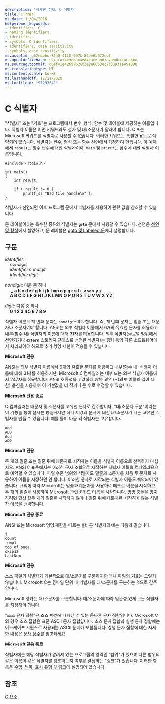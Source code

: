 ```yaml
---
description: '자세한 정보: C 식별자'
title: C 식별자
ms.date: 11/04/2016
helpviewer_keywords:
- identifiers, C
- naming identifiers
- identifiers
- symbols, C identifiers
- identifiers, case sensitivity
- symbols, case sensitivity
ms.assetid: d02edbbc-85a0-4118-997b-84ee6b972eb6
ms.openlocfilehash: 926af854e9c6a84e84cac6e063a2b8db710c26b0
ms.sourcegitcommit: d6af41e42699628c3e2e6063ec7b03931a49a098
ms.translationtype: HT
ms.contentlocale: ko-KR
ms.lasthandoff: 12/11/2020
ms.locfileid: "97293549"
---
```

# <a name="c-identifiers"></a>C 식별자

"식별자" 또는 "기호"는 프로그램에서 변수, 형식, 함수 및 레이블에 제공하는 이름입니다. 식별자 이름은 어떤 키워드와도 철자 및 대/소문자가 달라야 합니다. C 또는 Microsoft 키워드를 식별자로 사용할 수 없습니다. 이러한 키워드는 특별한 용도로 예약되어 있습니다. 식별자는 변수, 형식 또는 함수 선언에서 지정하여 만듭니다. 이 예제에서 `result`는 정수 변수에 대한 식별자이며, `main` 및 `printf`는 함수에 대한 식별자 이름입니다.

```
#include <stdio.h>

int main()
{
    int result;

    if ( result != 0 )
        printf_s( "Bad file handle\n" );
}
```

식별자가 선언되면 이후 프로그램 문에서 식별자를 사용하여 관련 값을 참조할 수 있습니다.

문 레이블이라는 특수한 종류의 식별자는 **`goto`** 문에서 사용할 수 있습니다. 선언은 [선언 및 형식](../c-language/declarations-and-types.md)에서 설명하고, 문 레이블은 [goto 및 Labeled 문](../c-language/goto-and-labeled-statements-c.md)에서 설명합니다.

## <a name="syntax"></a>구문

*identifier*:<br/>
&nbsp;&nbsp;&nbsp;&nbsp;*nondigit*<br/>
&nbsp;&nbsp;&nbsp;&nbsp;*identifier* *nondigit*<br/>
&nbsp;&nbsp;&nbsp;&nbsp;*identifier* *digit*

*nondigit*: 다음 중 하나<br/>
&nbsp;&nbsp;&nbsp;&nbsp; **_ a b c d e f g h i j k l mn o p q r s t u v w x y z**<br/>
&nbsp;&nbsp;&nbsp;&nbsp;**A B C D E F G H I J K L MN O P Q R S T U V W X Y Z**

*digit*: 다음 중 하나<br/>
&nbsp;&nbsp;&nbsp;&nbsp;**0 1 2 3 4 5 6 7 8 9**

식별자 이름의 첫 번째 문자는 `nondigit`여야 합니다. 즉, 첫 번째 문자는 밑줄 또는 대문자나 소문자여야 합니다. ANSI는 외부 식별자 이름에서 6개의 유효한 문자를 허용하고 내부(함수 내) 식별자의 이름에 대해 31자를 허용합니다. 외부 식별자(글로벌 범위에서 선언되거나 **`extern`** 스토리지 클래스로 선언된 식별자)는 링커 등의 다른 소프트웨어에서 처리되어야 하므로 추가 명명 제한이 적용될 수 있습니다.

**Microsoft 전용**

ANSI는 외부 식별자 이름에서 6개의 유효한 문자를 허용하고 내부(함수 내) 식별자 이름에 대해 31자를 허용하지만, Microsoft C 컴파일러는 내부 또는 외부 식별자 이름에서 247자를 허용합니다. ANSI 호환성을 고려하지 않는 경우 /H(외부 이름의 길이 제한) 옵션을 사용하여 이 기본값을 더 작거나 큰 수로 수정할 수 있습니다.

**Microsoft 전용 종료**

C 컴파일러는 대문자 및 소문자를 고유한 문자로 간주합니다. "대/소문자 구분"이라는 이 기능을 통해 철자는 동일하지만 하나 이상의 문자에 대한 대/소문자가 다른 고유한 식별자를 만들 수 있습니다. 예를 들어 다음 각 식별자는 고유합니다.

```
add
ADD
Add
aDD
```

**Microsoft 전용**

두 개의 밑줄 또는 밑줄 뒤에 대문자로 시작하는 이름을 식별자 이름으로 선택하지 마십시오. ANSI C 표준에서는 이러한 문자 조합으로 시작하는 식별자 이름을 컴파일러용으로 예약할 수 있습니다. 파일 수준 범위의 식별자도 밑줄과 소문자를 처음 두 문자로 사용하여 이름을 지정하면 안 됩니다. 이러한 문자로 시작되는 식별자 이름도 예약되어 있습니다. 규칙에 따라 Microsoft는 밑줄과 대문자를 사용하여 매크로 이름을 시작하고 두 개의 밑줄을 사용하여 Microsoft 관련 키워드 이름을 시작합니다. 명명 충돌을 방지하려면 항상 한두 개의 밑줄로 시작하지 않거나 밑줄 뒤에 대문자로 시작하지 않는 식별자 이름을 선택합니다.

**Microsoft 전용 종료**

ANSI 또는 Microsoft 명명 제한을 따르는 올바른 식별자의 예는 다음과 같습니다.

```
j
count
temp1
top_of_page
skip12
LastNum
```

**Microsoft 전용**

소스 파일의 식별자가 기본적으로 대/소문자를 구분하지만 개체 파일의 기호는 그렇지 않습니다. Microsoft C는 컴파일 단위 내 식별자를 대/소문자를 구분하는 것으로 간주합니다.

Microsoft 링커는 대/소문자를 구분합니다. 대/소문자에 따라 일관성 있게 모든 식별자를 지정해야 합니다.

"소스 문자 집합"은 소스 파일에 나타날 수 있는 올바른 문자 집합입니다. Microsoft C의 경우 소스 집합은 표준 ASCII 문자 집합입니다. 소스 문자 집합과 실행 문자 집합에는 이스케이프 시퀀스로 사용되는 ASCII 문자가 포함됩니다. 실행 문자 집합에 대한 자세한 내용은 [문자 상수](../c-language/c-character-constants.md)를 참조하세요.

**Microsoft 전용 종료**

식별자에는 해당 식별자가 알려져 있는 프로그램의 영역인 "범위"가 있으며 다른 범위의 같은 이름이 같은 식별자를 참조하는지 여부를 결정하는 "링크"가 있습니다. 이러한 항목은 [수명, 범위, 표시 유형 및 링크](../c-language/lifetime-scope-visibility-and-linkage.md)에 설명되어 있습니다.

## <a name="see-also"></a>참조

[C 요소](../c-language/elements-of-c.md)
